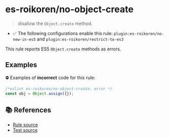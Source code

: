 # es-roikoren/no-object-create
> disallow the `Object.create` method.

- ✅ The following configurations enable this rule: `plugin:es-roikoren/no-new-in-es5` and `plugin:es-roikoren/restrict-to-es3`

This rule reports ES5 `Object.create` methods as errors.

## Examples

⛔ Examples of **incorrect** code for this rule:

```js
/*eslint es-roikoren/no-object-create: error */
const obj = Object.assign({});
```

## 📚 References

- [Rule source](https://github.com/roikoren755/eslint-plugin-es/blob/v2.0.7/src/rules/no-object-create.ts)
- [Test source](https://github.com/roikoren755/eslint-plugin-es/blob/v2.0.7/tests/src/rules/no-object-create.ts)
